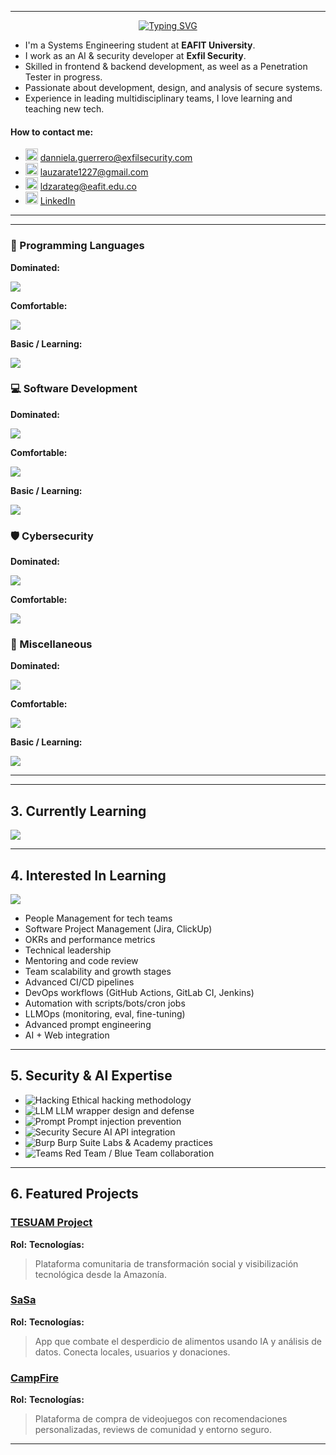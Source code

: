 <!-- Danniela Zárate Guerrero - GitHub Profile README -->


---
<!-- ✨ Header Animation -->

<p align="center">
  <a href="https://git.io/typing-svg">
    <img src="https://readme-typing-svg.demolab.com?font=Fira+Code&size=28&duration=3000&pause=1000&color=F09B2B&center=true&vCenter=true&width=800&height=100&lines=Hi%2C+I'm+Danniela+Guerrero.;Project+Coordinator+%7C+Cross-Stack+Developer;Penetration+Tester+%7C+AI+Security+Developer" alt="Typing SVG" />
  </a>
</p>


* I'm a Systems Engineering student at **EAFIT University**.
* I work as an AI & security developer at **Exfil Security**.
* Skilled in frontend & backend development, as weel as a Penetration Tester in progress.
* Passionate about development, design, and analysis of secure systems.
* Experience in leading multidisciplinary teams, I love learning and teaching new tech.


#### How to contact me:
  * <img src="https://cdn-icons-png.flaticon.com/512/732/732200.png" width="20" /> [danniela.guerrero@exfilsecurity.com](mailto:danniela.guerrero@exfilsecurity.com)
  * <img src="https://cdn-icons-png.flaticon.com/512/732/732200.png" width="20" /> [lauzarate1227@gmail.com](mailto:lauzarate1227@gmail.com)
  * <img src="https://cdn-icons-png.flaticon.com/512/732/732200.png" width="20" /> [ldzarateg@eafit.edu.co](mailto:ldzarateg@eafit.edu.co)
  * <img src="https://cdn-icons-png.flaticon.com/512/174/174857.png" width="20" /> [LinkedIn](https://www.linkedin.com/in/laura-danniela-zárate-guerrero/)

---

---

### 🧠 Programming Languages

**Dominated:**
<p>
  <img src="https://skillicons.dev/icons?i=python,typescript,javascript,bash,java,sql" />
</p>

**Comfortable:**
<p>
  <img src="https://skillicons.dev/icons?i=r,powershell" />
</p>

**Basic / Learning:**
<p>
  <img src="https://skillicons.dev/icons?i=cpp,c,php,haskell,assembly" />
</p>

### 💻 Software Development

**Dominated:**
<p>
  <img src="https://skillicons.dev/icons?i=html,css,sass,react,tailwind,bootstrap,materialui,fastapi,flask,django" />
</p>

**Comfortable:**
<p>
  <img src="https://skillicons.dev/icons?i=vue,nextjs,nodejs" />
</p>

**Basic / Learning:**
<p>
  <img src="https://skillicons.dev/icons?i=angular,alpinejs,laravel,php" />
</p>

### 🛡️ Cybersecurity

**Dominated:**
<p>
  <img src="https://skillicons.dev/icons?i=burpsuite,tryhackme,zap,nmap,apigateway,jwt,rest,https" />
</p>

**Comfortable:**
<p>
  <img src="https://skillicons.dev/icons?i=htb,wireshark,kali,sqlmap,graphql" />
</p>

### 🧰 Miscellaneous

**Dominated:**
<p>
  <img src="https://skillicons.dev/icons?i=git,github,notion,mysql,supabase,openai,pytorch,pandas" />
</p>

**Comfortable:**
<p>
  <img src="https://skillicons.dev/icons?i=matplotlib,docker,githubactions,railway,figma,canva,lucidchart" />
</p>

**Basic / Learning:**
<p>
  <img src="https://skillicons.dev/icons?i=mongodb,firebase,obsidian,adobe,drawio" />
</p>

---

---

## 3. Currently Learning

<p>
  <img src="https://skillicons.dev/icons?i=githubactions,aws,security,openai,kali" />
</p>

---

## 4. Interested In Learning

<p>
  <img src="https://skillicons.dev/icons?i=people,jira,analytics,githubactions,gitlab,shell,openai,react" />
</p>

* People Management for tech teams
* Software Project Management (Jira, ClickUp)
* OKRs and performance metrics
* Technical leadership
* Mentoring and code review
* Team scalability and growth stages
* Advanced CI/CD pipelines
* DevOps workflows (GitHub Actions, GitLab CI, Jenkins)
* Automation with scripts/bots/cron jobs
* LLMOps (monitoring, eval, fine-tuning)
* Advanced prompt engineering
* AI + Web integration

---

## 5. Security & AI Expertise

* ![Hacking](https://skillicons.dev/icons?i=kali) Ethical hacking methodology
* ![LLM](https://skillicons.dev/icons?i=openai) LLM wrapper design and defense
* ![Prompt](https://skillicons.dev/icons?i=zap) Prompt injection prevention
* ![Security](https://skillicons.dev/icons?i=security) Secure AI API integration
* ![Burp](https://skillicons.dev/icons?i=burpsuite) Burp Suite Labs & Academy practices
* ![Teams](https://skillicons.dev/icons?i=people) Red Team / Blue Team collaboration

---

## 6. Featured Projects

### [TESUAM Project](https://github.com/evennco/TESUAM-Project)

**Rol:**
**Tecnologías:**

> Plataforma comunitaria de transformación social y visibilización tecnológica desde la Amazonía.


### [SaSa](https://github.com/LauZar12/SaSa)

**Rol:**
**Tecnologías:**

> App que combate el desperdicio de alimentos usando IA y análisis de datos. Conecta locales, usuarios y donaciones.


### [CampFire](https://github.com/LauZar12/Campfire)

**Rol:**
**Tecnologías:**

> Plataforma de compra de videojuegos con recomendaciones personalizadas, reviews de comunidad y entorno seguro.


---


